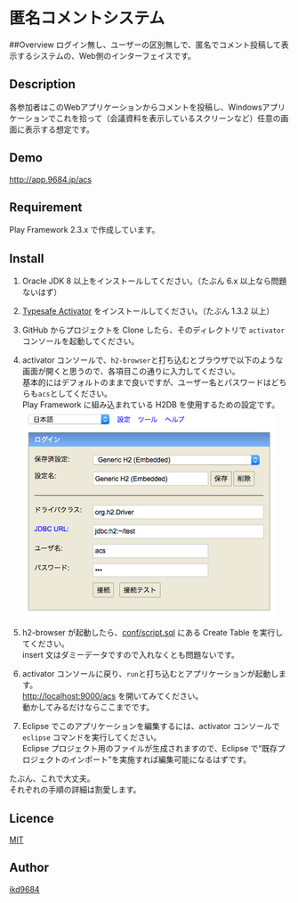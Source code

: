 匿名コメントシステム
====

##Overview
ログイン無し、ユーザーの区別無しで、匿名でコメント投稿して表示するシステムの、Web側のインターフェイスです。

## Description
各参加者はこのWebアプリケーションからコメントを投稿し、Windowsアプリケーションでこれを拾って（会議資料を表示しているスクリーンなど）任意の画面に表示する想定です。  

## Demo
<http://app.9684.jp/acs>

## Requirement
Play Framework 2.3.x で作成しています。

## Install
1. Oracle JDK 8 以上をインストールしてください。（たぶん 6.x 以上なら問題ないはず）

1. [Typesafe Activator](https://www.typesafe.com/get-started) をインストールしてください。（たぶん 1.3.2 以上）

1. GitHub からプロジェクトを Clone したら、そのディレクトリで `activator` コンソールを起動してください。

1. activator コンソールで、`h2-browser`と打ち込むとブラウザで以下のような画面が開くと思うので、各項目この通りに入力してください。  
基本的にはデフォルトのままで良いですが、ユーザー名とパスワードはどちらも`acs`としてください。  
Play Framework に組み込まれている H2DB を使用するための設定です。  
![Alt h2-browser](https://raw.githubusercontent.com/ikd9684/AnonymousCommentSystem/master/h2-browser.png)

1. h2-browser が起動したら、[conf/script.sql](https://github.com/ikd9684/AnonymousCommentSystem/blob/master/conf/script.sql) にある Create Table を実行してください。  
insert 文はダミーデータですので入れなくとも問題ないです。

1. activator コンソールに戻り、`run`と打ち込むとアプリケーションが起動します。  
<http://localhost:9000/acs> を開いてみてください。  
動かしてみるだけならここまでです。

1. Eclipse でこのアプリケーションを編集するには、activator コンソールで `eclipse` コマンドを実行してください。  
Eclipse プロジェクト用のファイルが生成されますので、Eclipse で“既存プロジェクトのインポート”を実施すれば編集可能になるはずです。


たぶん、これで大丈夫。  
それぞれの手順の詳細は割愛します。

## Licence

[MIT](https://github.com/tcnksm/tool/blob/master/LICENCE)

## Author

[ikd9684](https://github.com/ikd9684)

